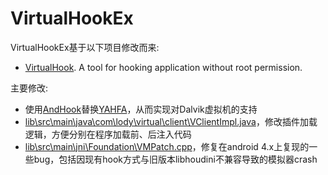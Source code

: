 # VirtualHookEx
VirtualHookEx基于以下项目修改而来:
- [VirtualHook](https://github.com/rk700/VirtualHook). A tool for hooking application without root permission.

主要修改:
- 使用[AndHook](https://github.com/rrrfff/andhook)替换[YAHFA](https://github.com/rk700/YAHFA)，从而实现对Dalvik虚拟机的支持
- [lib\src\main\java\com\lody\virtual\client\VClientImpl.java](https://github.com/rrrfff/VirtualHookEx/blob/master/lib/src/main/java/com/lody/virtual/client/VClientImpl.java)，修改插件加载逻辑，方便分别在程序加载前、后注入代码
- [lib\src\main\jni\Foundation\VMPatch.cpp](https://github.com/rrrfff/VirtualHookEx/blob/master/lib/src/main/jni/Foundation/VMPatch.cpp)，修复在android 4.x上复现的一些bug，包括因现有hook方式与旧版本libhoudini不兼容导致的模拟器crash

